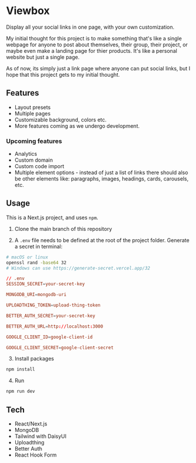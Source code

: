 # Viewbox

Display all your social links in one page, with your own customization.

My initial thought for this project is to make something that's like a single webpage for anyone to post about themselves, their group, their project, or maybe even make a landing page for thier products. It's like a personal website but just a single page.

As of now, its simply just a link page where anyone can put social links, but I hope that this project gets to my initial thought.

## Features

- Layout presets
- Multiple pages
- Customizable background, colors etc.
- More features coming as we undergo development.

### Upcoming features

- Analytics
- Custom domain
- Custom code import
- Multiple element options - instead of just a list of links there should also be other elements like: paragraphs, images, headings, cards, carousels, etc.

## Usage

This is a Next.js project, and uses `npm`. <br/>

1. Clone the main branch of this repository

2. A `.env` file needs to be defined at the root of the project folder. Generate a secret in terminal:

```bash
# macOS or linux
openssl rand -base64 32
# Windows can use https://generate-secret.vercel.app/32
```

```toml
// .env
SESSION_SECRET=your-secret-key

MONGODB_URI=mongodb-uri

UPLOADTHING_TOKEN=upload-thing-token

BETTER_AUTH_SECRET=your-secret-key

BETTER_AUTH_URL=http://localhost:3000

GOOGLE_CLIENT_ID=google-client-id

GOOGLE_CLIENT_SECRET=google-client-secret
```

3. Install packages

```bash
npm install
```

4. Run

```bash
npm run dev
```

## Tech

- React/Next.js
- MongoDB
- Tailwind with DaisyUI
- Uploadthing
- Better Auth
- React Hook Form

<!-- ## Roadmap?

- a card display, carousel
- a paragraph section; that can include heading, images, links
- custom domain name
- maybe an options to put their own static code -->
